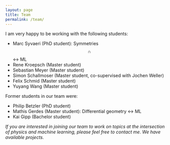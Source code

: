 ```yaml
---
layout: page
title: Team
permalink: /team/
---
```


I am very happy to be working with the following students:

- Marc Syvaeri (PhD student): Symmetries $$ \cap $$ <-> ML
- Rene Kroepsch (Master student) 
- Sebastian Meyer (Master student)
- Simon Schallmoser (Master student, co-supervised with Jochen Weller)
- Felix Schmid (Master student)
- Yuyang Wang (Master student)

Former students in our team were:

- Philip Betzler (PhD student)
- Mathis Gerdes (Master student): Differential geometry <-> ML 
- Kai Gipp (Bachelor student)


*If you are interested in joining our team to work on topics at the intersection of physics and machine learning, please feel free to contact me. We have available projects.*
